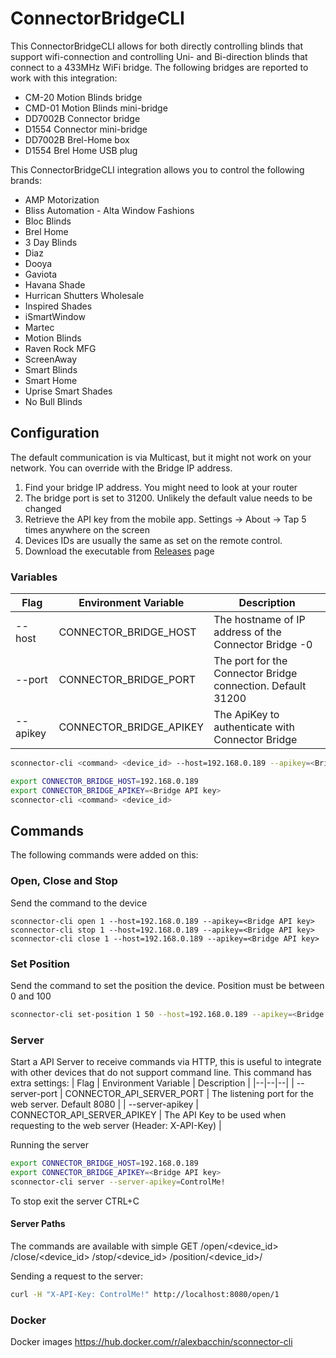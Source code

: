 
# ConnectorBridgeCLI

 
This ConnectorBridgeCLI allows for both directly controlling blinds that support wifi-connection and controlling Uni- and Bi-direction blinds that connect to a 433MHz WiFi bridge. The following bridges are reported to work with this integration: 

- CM-20 Motion Blinds bridge
- CMD-01 Motion Blinds mini-bridge
- DD7002B Connector bridge
- D1554 Connector mini-bridge
- DD7002B Brel-Home box
- D1554 Brel Home USB plug
  

This ConnectorBridgeCLI integration allows you to control the following brands:

- AMP Motorization
- Bliss Automation - Alta Window Fashions
- Bloc Blinds
- Brel Home
- 3 Day Blinds
- Diaz
- Dooya
- Gaviota
- Havana Shade
- Hurrican Shutters Wholesale
- Inspired Shades
- iSmartWindow
- Martec
- Motion Blinds
- Raven Rock MFG
- ScreenAway
- Smart Blinds
- Smart Home
- Uprise Smart Shades
- No Bull Blinds

## Configuration

The default communication is via Multicast, but it might not work on your network.  You can override with the Bridge IP address.

1. Find your bridge IP address. You might need to look at your router 
2. The bridge port is set to 31200. Unlikely the default value needs to be changed
3. Retrieve the API key from the mobile app. Settings -> About -> Tap 5 times anywhere on the screen
4. Devices IDs are usually the same as set on the remote control. 
5. Download the executable from [Releases](https://github.com/alexbacchin/ConnectorBridgeCLI/releases) page

### Variables
Flag | Environment Variable | Description  |
|--|--|--|
| --host |CONNECTOR_BRIDGE_HOST  | The hostname of IP address of the Connector Bridge -0 |
| --port |CONNECTOR_BRIDGE_PORT  | The port for the Connector Bridge connection. Default 31200 |
| --apikey | CONNECTOR_BRIDGE_APIKEY | The ApiKey to authenticate with Connector Bridge |

```bash 
sconnector-cli <command> <device_id> --host=192.168.0.189 --apikey=<Bridge API key> --port=31200
```
```bash 
export CONNECTOR_BRIDGE_HOST=192.168.0.189
export CONNECTOR_BRIDGE_APIKEY=<Bridge API key> 
sconnector-cli <command> <device_id>
```
## Commands
The following commands were added on this:

### Open, Close and Stop
Send the command to the device
```
sconnector-cli open 1 --host=192.168.0.189 --apikey=<Bridge API key> 
sconnector-cli stop 1 --host=192.168.0.189 --apikey=<Bridge API key> 
sconnector-cli close 1 --host=192.168.0.189 --apikey=<Bridge API key> 
```
### Set Position
Send the command to set the position  the device. Position must be between 0 and 100
```bash 
sconnector-cli set-position 1 50 --host=192.168.0.189 --apikey=<Bridge API key> 
```
### Server
Start a API Server to receive commands via HTTP, this is useful to integrate with other devices that do not support command line.
This command has extra settings:
| Flag | Environment Variable | Description  |
|--|--|--|
| --server-port | CONNECTOR_API_SERVER_PORT | The listening port for the web server. Default 8080 |
| --server-apikey | CONNECTOR_API_SERVER_APIKEY | The API Key to be used when requesting to the web server (Header: X-API-Key) |

Running the server
```bash 
export CONNECTOR_BRIDGE_HOST=192.168.0.189
export CONNECTOR_BRIDGE_APIKEY=<Bridge API key> 
sconnector-cli server --server-apikey=ControlMe!
```
To stop exit the server CTRL+C

#### Server Paths
The commands are available with simple GET
/open/<device_id>
/close/<device_id>
/stop/<device_id>
/position/<device_id>/<position>

Sending a request to the server:
```bash
curl -H "X-API-Key: ControlMe!" http://localhost:8080/open/1
```
### Docker
Docker images https://hub.docker.com/r/alexbacchin/sconnector-cli

